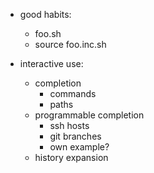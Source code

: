 - good habits:
  - foo.sh
  - source foo.inc.sh

- interactive use:
  - completion
    - commands
    - paths
  - programmable completion
    - ssh hosts
    - git branches
    - own example?
  - history expansion
